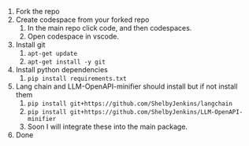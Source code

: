 1. Fork the repo
2. Create codespace from your forked repo
   1. In the main repo click code, and then codespaces.
   2. Open codespace in vscode.
3. Install git 
   1. `apt-get update`
   2. `apt-get install -y git`
4. Install python dependencies
   1. `pip install requirements.txt`
5. Lang chain and LLM-OpenAPI-minifier should install but if not install them
   1. `pip install git+https://github.com/ShelbyJenkins/langchain`
   2. `pip install git+https://github.com/ShelbyJenkins/LLM-OpenAPI-minifier`
   3. Soon I will integrate these into the main package.
6. Done